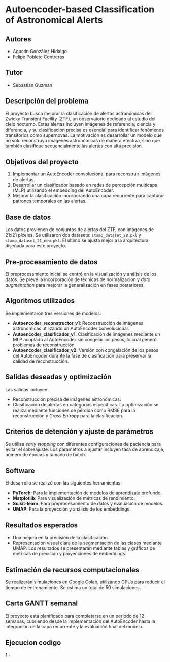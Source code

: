 # Autoencoder-based Classification of Astronomical Alerts

## Autores
- Agustín González Hidalgo
- Felipe Poblete Contreras

##  Tutor
-  Sebastian Guzman

## Descripción del problema
El proyecto busca mejorar la clasificación de alertas astronómicas del Zwicky Transient Facility (ZTF), un observatorio dedicado al estudio del cielo nocturno. Estas alertas incluyen imágenes de referencia, ciencia y diferencia, y su clasificación precisa es esencial para identificar fenómenos transitorios como supernovas. La motivación es desarrollar un modelo que no solo reconstruya imágenes astronómicas de manera efectiva, sino que también clasifique secuencialmente las alertas con alta precisión.

## Objetivos del proyecto
1. Implementar un AutoEncoder convolucional para reconstruir imágenes de alertas.
2. Desarrollar un clasificador basado en redes de percepción multicapa (MLP) utilizando el embedding del AutoEncoder.
3. Mejorar la clasificación incorporando una capa recurrente para capturar patrones temporales en las alertas.

## Base de datos
Los datos provienen de conjuntos de alertas del ZTF, con imágenes de 21x21 píxeles. Se utilizaron dos datasets: `stamp_dataset_28.pkl` y `stamp_dataset_21_new.pkl`. El último se ajusta mejor a la arquitectura diseñada para este proyecto.

## Pre-procesamiento de datos
El preprocesamiento inicial se centró en la visualización y análisis de los datos. Se prevé la incorporación de técnicas de normalización y *data augmentation* para mejorar la generalización en fases posteriores.

## Algoritmos utilizados
Se implementaron tres versiones de modelos:
- **Autoencoder_reconstructor_v1**: Reconstrucción de imágenes astronómicas utilizando un AutoEncoder convolucional.
- **Autoencoder_clasificador_v1**: Clasificación de imágenes mediante un MLP acoplado al AutoEncoder sin congelar los pesos, lo cual generó problemas de reconstrucción.
- **Autoencoder_clasificador_v2**: Versión con congelación de los pesos del AutoEncoder durante la fase de clasificación para preservar la calidad de reconstrucción.

## Salidas deseadas y optimización
Las salidas incluyen:
- Reconstrucción precisa de imágenes astronómicas.
- Clasificación de alertas en categorías específicas.
La optimización se realiza mediante funciones de pérdida como RMSE para la reconstrucción y *Cross Entropy* para la clasificación.

## Criterios de detención y ajuste de parámetros
Se utiliza *early stopping* con diferentes configuraciones de paciencia para evitar el sobreajuste. Los parámetros a ajustar incluyen tasa de aprendizaje, número de épocas y tamaño de batch.

## Software
El desarrollo se realizó con las siguientes herramientas:
- **PyTorch**: Para la implementación de modelos de aprendizaje profundo.
- **Matplotlib**: Para visualización de métricas de rendimiento.
- **Scikit-learn**: Para preprocesamiento de datos y evaluación de modelos.
- **UMAP**: Para la proyección y análisis de los embeddings.

## Resultados esperados
- Una mejora en la precisión de la clasificación.
- Representación visual clara de la segmentación de las clases mediante UMAP.
Los resultados se presentarán mediante tablas y gráficos de métricas de precisión y proyecciones de embeddings.

## Estimación de recursos computacionales
Se realizarán simulaciones en Google Colab, utilizando GPUs para reducir el tiempo de entrenamiento. Se estima un total de 50 simulaciones.

## Carta GANTT semanal
El proyecto está planificado para completarse en un periodo de 12 semanas, cubriendo desde la implementación del AutoEncoder hasta la integración de la capa recurrente y la evaluación final del modelo.

##  Ejecucion codigo
1.-
   

